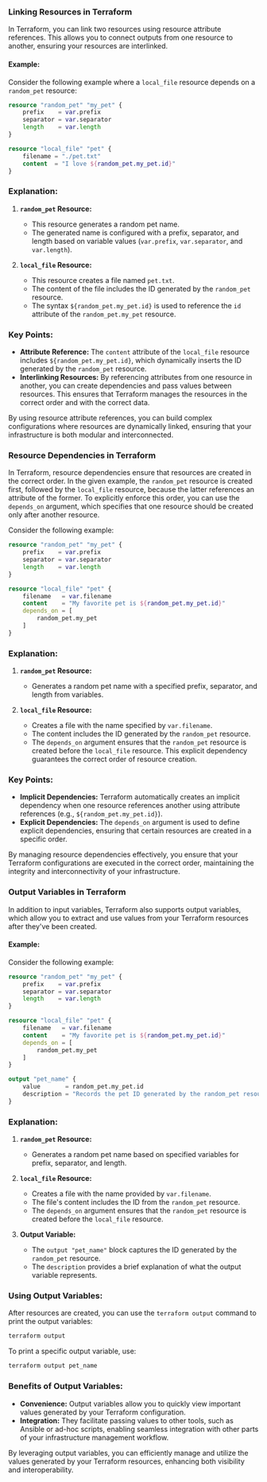 ### Linking Resources in Terraform

In Terraform, you can link two resources using resource attribute references. This allows you to connect outputs from one resource to another, ensuring your resources are interlinked.

#### Example:

Consider the following example where a `local_file` resource depends on a `random_pet` resource:

```tf
resource "random_pet" "my_pet" {
    prefix    = var.prefix
    separator = var.separator
    length    = var.length
}

resource "local_file" "pet" {
    filename = "./pet.txt"
    content  = "I love ${random_pet.my_pet.id}"
}
```

### Explanation:

1. **`random_pet` Resource:**
   - This resource generates a random pet name.
   - The generated name is configured with a prefix, separator, and length based on variable values (`var.prefix`, `var.separator`, and `var.length`).

2. **`local_file` Resource:**
   - This resource creates a file named `pet.txt`.
   - The content of the file includes the ID generated by the `random_pet` resource.
   - The syntax `${random_pet.my_pet.id}` is used to reference the `id` attribute of the `random_pet.my_pet` resource.

### Key Points:

- **Attribute Reference:** The `content` attribute of the `local_file` resource includes `${random_pet.my_pet.id}`, which dynamically inserts the ID generated by the `random_pet` resource.
- **Interlinking Resources:** By referencing attributes from one resource in another, you can create dependencies and pass values between resources. This ensures that Terraform manages the resources in the correct order and with the correct data.

By using resource attribute references, you can build complex configurations where resources are dynamically linked, ensuring that your infrastructure is both modular and interconnected.


### Resource Dependencies in Terraform

In Terraform, resource dependencies ensure that resources are created in the correct order. In the given example, the `random_pet` resource is created first, followed by the `local_file` resource, because the latter references an attribute of the former. To explicitly enforce this order, you can use the `depends_on` argument, which specifies that one resource should be created only after another resource.

Consider the following example:

```tf
resource "random_pet" "my_pet" {
    prefix    = var.prefix
    separator = var.separator
    length    = var.length
}

resource "local_file" "pet" {
    filename   = var.filename
    content    = "My favorite pet is ${random_pet.my_pet.id}"
    depends_on = [
        random_pet.my_pet
    ]
}
```

### Explanation:

1. **`random_pet` Resource:**
   - Generates a random pet name with a specified prefix, separator, and length from variables.

2. **`local_file` Resource:**
   - Creates a file with the name specified by `var.filename`.
   - The content includes the ID generated by the `random_pet` resource.
   - The `depends_on` argument ensures that the `random_pet` resource is created before the `local_file` resource. This explicit dependency guarantees the correct order of resource creation.

### Key Points:

- **Implicit Dependencies:** Terraform automatically creates an implicit dependency when one resource references another using attribute references (e.g., `${random_pet.my_pet.id}`).
- **Explicit Dependencies:** The `depends_on` argument is used to define explicit dependencies, ensuring that certain resources are created in a specific order.

By managing resource dependencies effectively, you ensure that your Terraform configurations are executed in the correct order, maintaining the integrity and interconnectivity of your infrastructure.

### Output Variables in Terraform

In addition to input variables, Terraform also supports output variables, which allow you to extract and use values from your Terraform resources after they've been created.

#### Example:

Consider the following example:

```tf
resource "random_pet" "my_pet" {
    prefix    = var.prefix
    separator = var.separator
    length    = var.length
}

resource "local_file" "pet" {
    filename   = var.filename
    content    = "My favorite pet is ${random_pet.my_pet.id}"
    depends_on = [
        random_pet.my_pet
    ]
}

output "pet_name" {
    value       = random_pet.my_pet.id
    description = "Records the pet ID generated by the random_pet resource."
}
```

### Explanation:

1. **`random_pet` Resource:**
   - Generates a random pet name based on specified variables for prefix, separator, and length.

2. **`local_file` Resource:**
   - Creates a file with the name provided by `var.filename`.
   - The file's content includes the ID from the `random_pet` resource.
   - The `depends_on` argument ensures that the `random_pet` resource is created before the `local_file` resource.

3. **Output Variable:**
   - The `output "pet_name"` block captures the ID generated by the `random_pet` resource.
   - The `description` provides a brief explanation of what the output variable represents.

### Using Output Variables:

After resources are created, you can use the `terraform output` command to print the output variables:

```bash
terraform output
```

To print a specific output variable, use:

```bash
terraform output pet_name
```

### Benefits of Output Variables:

- **Convenience:** Output variables allow you to quickly view important values generated by your Terraform configuration.
- **Integration:** They facilitate passing values to other tools, such as Ansible or ad-hoc scripts, enabling seamless integration with other parts of your infrastructure management workflow.

By leveraging output variables, you can efficiently manage and utilize the values generated by your Terraform resources, enhancing both visibility and interoperability.